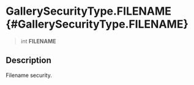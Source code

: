 GallerySecurityType.FILENAME {#GallerySecurityType.FILENAME}
============================

> int **FILENAME**

Description
-----------

Filename security.
